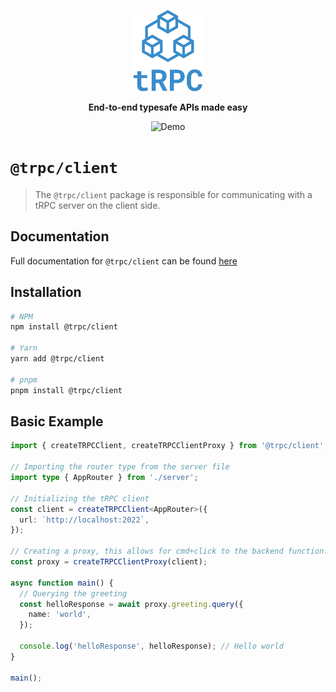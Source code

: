 <p align="center">
  <a href="https://trpc.io/"><img src="../../www/static/img/logo-text.svg" alt="tRPC" height="130"/></a>
</p>

<p align="center">
  <strong>End-to-end typesafe APIs made easy</strong>
</p>

<p align="center">
  <!-- TODO: replace with new version GIF -->
  <img src="https://storage.googleapis.com/trpc/trpcgif.gif" alt="Demo" />
</p>

# `@trpc/client`

> The `@trpc/client` package is responsible for communicating with a tRPC server on the client side.

## Documentation

Full documentation for `@trpc/client` can be found [here](https://trpc.io/docs/vanilla)

## Installation

```bash
# NPM
npm install @trpc/client

# Yarn
yarn add @trpc/client

# pnpm
pnpm install @trpc/client
```

## Basic Example

```typescript
import { createTRPCClient, createTRPCClientProxy } from '@trpc/client';

// Importing the router type from the server file
import type { AppRouter } from './server';

// Initializing the tRPC client
const client = createTRPCClient<AppRouter>({
  url: `http://localhost:2022`,
});

// Creating a proxy, this allows for cmd+click to the backend function.
const proxy = createTRPCClientProxy(client);

async function main() {
  // Querying the greeting
  const helloResponse = await proxy.greeting.query({
    name: 'world',
  });

  console.log('helloResponse', helloResponse); // Hello world
}

main();
```
